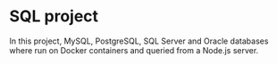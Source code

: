 # SQL project

In this project, MySQL, PostgreSQL, SQL Server and Oracle databases where run on Docker containers and queried from a Node.js server.
